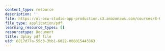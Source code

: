 ```yaml
---
content_type: resource
description: ''
file: https://ol-ocw-studio-app-production.s3.amazonaws.com/courses/8-01sc-classical-mechanics-fall-2016/6817d77a55c33bb16022806015443863_KmGPMec8-iU.pdf
file_type: application/pdf
learning_resource_types: []
resourcetype: Document
title: 3play pdf file
uid: 6817d77a-55c3-3bb1-6022-806015443863
---
```

